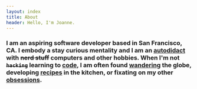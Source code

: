 ```yaml
---
layout: index
title: About
header: Hello, I'm Joanne.
---
```


### I am an aspiring software developer based in San Francisco, CA. I embody a stay curious mentality and I am an **[autodidact][autodidact]** with ~~nerd stuff~~ computers and other hobbies. When I'm not ~~`hacking`~~ learning to **[code][code]**, I am often found **[wandering][travel]** the globe, developing **[recipes][cook]** in the kitchen, or fixating on my other **[obsessions][obsess]**.

[autodidact]: https://en.wikipedia.org/wiki/Autodidacticism
[code]: /projects
[travel]: /photography
[cook]: https://www.instagram.com/thefatso_ul/
[obsess]: /blog
